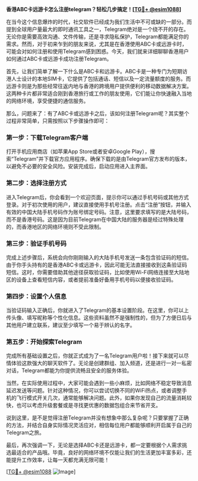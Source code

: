 **香港ABC卡远游卡怎么注册telegram？轻松几步搞定！[[TG💪+ @esim1088](https://t.me/s/esim1088)]**

在当今这个信息爆炸的时代，社交软件已经成为我们生活中不可或缺的一部分。而提到全球用户量最大的即时通讯工具之一，Telegram绝对是一个绕不开的存在。无论你是需要高效沟通、文件传输，还是寻求隐私保护，Telegram都能满足你的需求。然而，对于初来乍到的朋友来说，尤其是在香港使用ABC卡或远游卡时，可能会对如何注册和使用Telegram感到困惑。今天，我们就来详细聊聊香港用户如何通过ABC卡或远游卡成功注册Telegram。

首先，让我们简单了解一下什么是ABC卡和远游卡。ABC卡是一种专门为短期访港人士设计的本地SIM卡，它提供了包括通话、短信以及一定流量额度的服务。而远游卡则是为那些经常往返内地与香港的跨境用户提供便利的移动数据解决方案。这两种卡片都非常适合刚到香港旅行或工作的朋友使用，它们能让你快速融入当地的网络环境，享受便捷的通信服务。

那么，问题来了：有了ABC卡或远游卡之后，该如何注册Telegram呢？其实整个过程非常简单，只需按照以下步骤操作即可：

### 第一步：下载Telegram客户端

打开手机应用商店（如苹果App Store或者安卓Google Play），搜索“Telegram”并下载官方应用程序。确保下载的是由Telegram官方发布的版本，以避免不必要的安全风险。安装完成后，启动应用进入主界面。

### 第二步：选择注册方式

进入Telegram后，你会看到一个欢迎页面，提示你可以通过手机号码或其他方式登录。对于初次使用的用户，建议直接使用手机号注册。点击“注册”按钮，并输入有效的中国大陆手机号码作为账号绑定号码。注意，这里要求填写的是大陆号码，而不是香港号码。这是因为目前Telegram在中国大陆的服务器是经过特殊处理的，而香港地区的网络环境则不受此限制。

### 第三步：验证手机号码

完成上述步骤后，系统会向你刚刚输入的大陆手机号发送一条包含验证码的短信。由于你手头持有的是香港ABC卡或远游卡，因此可能无法直接接收到这条验证码短信。这时，你需要借助其他途径获取验证码，比如使用Wi-Fi网络连接至大陆地区的设备上查看短信内容，或者提前准备好备用手机号码以便接收验证码。

### 第四步：设置个人信息

当验证码输入正确后，你就进入了Telegram的基本设置阶段。在这里，你可以上传头像、填写昵称等个性化信息。这些资料虽然不是强制性的，但为了方便日后与其他用户建立联系，建议至少填写一个易于辨认的名字。

### 第五步：开始探索Telegram

完成所有基础设置之后，你就正式成为了一名Telegram用户啦！接下来就可以尽情体验这款强大的聊天软件了。无论是创建群组、加入频道，还是进行一对一私密对话，Telegram都能为你提供流畅且安全的服务体验。

当然，在实际使用过程中，大家可能会遇到一些小麻烦，比如网络不稳定导致消息延迟发送等问题。针对这种情况，你可以尝试切换不同的WiFi热点，或者调整手机的飞行模式开关几次，通常能够解决问题。此外，如果你发现自己的流量消耗较快，也可以考虑升级套餐或是寻找更优惠的数据包组合来节省开支。

说到这里，是不是觉得注册Telegram并没有想象中那么复杂呢？只要掌握了正确的方法，并结合自身实际情况灵活应对，相信每位用户都能够顺利开启属于自己的Telegram之旅。

最后，再次强调一下，无论是选择ABC卡还是远游卡，都一定要根据个人需求挑选最适合的产品哦。毕竟，良好的网络环境不仅能让我们的生活更加丰富多彩，还能提升工作效率，让每一天都充满无限可能！

[[TG💪+ @esim1088](https://t.me/s/esim1088) ![Image](https://i.postimg.cc/4NQfJmqS/Snipaste-2025-05-13-00-14-12.png)]